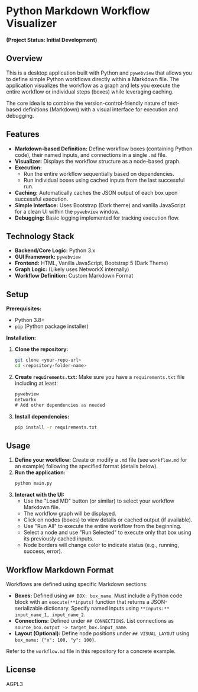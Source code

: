 
# Python Markdown Workflow Visualizer

**(Project Status: Initial Development)**

## Overview

This is a desktop application built with Python and `pywebview` that allows you to define simple Python workflows directly within a Markdown file. The application visualizes the workflow as a graph and lets you execute the entire workflow or individual steps (boxes) while leveraging caching.

The core idea is to combine the version-control-friendly nature of text-based definitions (Markdown) with a visual interface for execution and debugging.

## Features

* **Markdown-based Definition:** Define workflow boxes (containing Python code), their named inputs, and connections in a single `.md` file.
* **Visualizer:** Displays the workflow structure as a node-based graph.
* **Execution:**
    * Run the entire workflow sequentially based on dependencies.
    * Run individual boxes using cached inputs from the last successful run.
* **Caching:** Automatically caches the JSON output of each box upon successful execution.
* **Simple Interface:** Uses Bootstrap (Dark theme) and vanilla JavaScript for a clean UI within the `pywebview` window.
* **Debugging:** Basic logging implemented for tracking execution flow.

## Technology Stack

* **Backend/Core Logic:** Python 3.x
* **GUI Framework:** `pywebview`
* **Frontend:** HTML, Vanilla JavaScript, Bootstrap 5 (Dark Theme)
* **Graph Logic:** (Likely uses NetworkX internally)
* **Workflow Definition:** Custom Markdown Format

## Setup

**Prerequisites:**

* Python 3.8+
* `pip` (Python package installer)

**Installation:**

1.  **Clone the repository:**
    ```bash
    git clone <your-repo-url>
    cd <repository-folder-name>
    ```
2.  **Create `requirements.txt`:** Make sure you have a `requirements.txt` file including at least:
    ```txt
    pywebview
    networkx
    # Add other dependencies as needed
    ```
3.  **Install dependencies:**
    ```bash
    pip install -r requirements.txt
    ```

## Usage

1.  **Define your workflow:** Create or modify a `.md` file (see `workflow.md` for an example) following the specified format (details below).
2.  **Run the application:**
    ```bash
    python main.py
    ```
3.  **Interact with the UI:**
    * Use the "Load MD" button (or similar) to select your workflow Markdown file.
    * The workflow graph will be displayed.
    * Click on nodes (boxes) to view details or cached output (if available).
    * Use "Run All" to execute the entire workflow from the beginning.
    * Select a node and use "Run Selected" to execute only that box using its previously cached inputs.
    * Node borders will change color to indicate status (e.g., running, success, error).

## Workflow Markdown Format

Workflows are defined using specific Markdown sections:

* **Boxes:** Defined using `## BOX: box_name`. Must include a Python code block with an `execute(**inputs)` function that returns a JSON-serializable dictionary. Specify named inputs using `**Inputs:** input_name_1, input_name_2`.
* **Connections:** Defined under `## CONNECTIONS`. List connections as `source_box.output -> target_box.input_name`.
* **Layout (Optional):** Define node positions under `## VISUAL_LAYOUT` using `box_name: {"x": 100, "y": 100}`.

Refer to the `workflow.md` file in this repository for a concrete example.

## License

AGPL3
